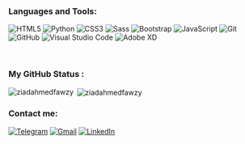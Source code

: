 ### Languages and Tools:

<!--
![HTML5](https://img.shields.io/badge/-HTML5-000000?style=flat&logo=html5)
![CSS3](https://img.shields.io/badge/-CSS3-%231572B6?style=flat-square&logo=css3)
![Sass](https://img.shields.io/badge/-Sass-%23CC6699?style=flat-square&logo=sass&logoColor=ffffff)
![Bootstrap](https://img.shields.io/badge/-Bootstrap-563D7C?style=flat-square&logo=bootstrap)
![JavaScript](https://img.shields.io/badge/-JavaScript-000000?style=flat&logo=javascript)
![React](https://img.shields.io/badge/-React-222222?style=flat&logo=React&logoColor=61DAFB)
![Git](https://img.shields.io/badge/-Git-222222?style=flat&logo=git&logoColor=F05032)
![GitHub](https://img.shields.io/badge/-GitHub-222222?style=flat&logo=github&logoColor=181717)
![Visual Studio Code](https://img.shields.io/badge/Visual_Studio_Code-007ACC?style=flat-square&logo=Visual-Studio-Code&logoColor=fff)
 -->
![HTML5](https://img.shields.io/static/v1?style=for-the-badge&message=HTML5&color=E34F26&logo=HTML5&logoColor=FFFFFF&label=)
![Python](https://img.shields.io/badge/python-3670A0?style=for-the-badge&logo=python&logoColor=ffdd54)
![CSS3](https://img.shields.io/static/v1?style=for-the-badge&message=CSS3&color=1572B6&logo=CSS3&logoColor=FFFFFF&label=)
![Sass](https://img.shields.io/static/v1?style=for-the-badge&message=Sass&color=CC6699&logo=Sass&logoColor=FFFFFF&label=)
![Bootstrap](https://img.shields.io/static/v1?style=for-the-badge&message=Bootstrap&color=7952B3&logo=Bootstrap&logoColor=FFFFFF&label=)
![JavaScript](https://img.shields.io/static/v1?style=for-the-badge&message=JavaScript&color=222222&logo=JavaScript&logoColor=F7DF1E&label=)
![Git](https://img.shields.io/static/v1?style=for-the-badge&message=Git&color=F05032&logo=Git&logoColor=FFFFFF&label=)
![GitHub](https://img.shields.io/static/v1?style=for-the-badge&message=GitHub&color=181717&logo=GitHub&logoColor=FFFFFF&label=)
![Visual Studio Code](https://img.shields.io/static/v1?style=for-the-badge&message=Visual+Studio+Code&color=007ACC&logo=Visual+Studio+Code&logoColor=FFFFFF&label=)
![Adobe XD](https://img.shields.io/static/v1?style=for-the-badge&message=Adobe+XD&color=FF61F6&logo=Adobe+XD&logoColor=FFFFFF&label=)



<br />

### My GitHub Status :

<p><img align="left" src="https://github-readme-stats.vercel.app/api/top-langs?username=ziadahmedfawzy&show_icons=true&locale=en&layout=compact" alt="ziadahmedfawzy" /></p>

<p>&nbsp;<img align="center" src="https://github-readme-stats.vercel.app/api?username=ziadahmedfawzy&show_icons=true&locale=en" alt="ziadahmedfawzy" /></p>

### Contact me:

[![Telegram](https://img.shields.io/badge/-TELEGRAM-2CA5E0?style=for-the-badge&logo=telegram&logoColor=white)](https://t.me/+hLHM3PXD8sBkNDJk)
[![Gmail](https://img.shields.io/badge/-GMAIL-D14836?style=for-the-badge&logo=gmail&logoColor=white)](mailto:ziadbusiness2000@gmail.com)
[![LinkedIn](https://img.shields.io/badge/-LINKEDIN-0077B5?style=for-the-badge&logo=linkedin&logoColor=white)](https://www.linkedin.com/in/ziad-fawzy-2670012a2/)
<!-- [![kareem-magdy.com](https://img.shields.io/badge/-WEBSITE-000000?style=for-the-badge&logo=react&logoColor=white)](https://kareem-magdy.com/) -->
